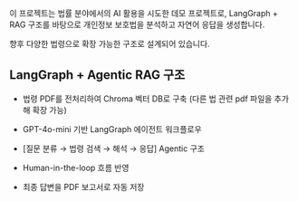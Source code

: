 이 프로젝트는 법률 분야에서의 AI 활용을 시도한 데모 프로젝트로, LangGraph + RAG 구조를 바탕으로 개인정보 보호법을 분석하고 자연어 응답을 생성합니다.

향후 다양한 법령으로 확장 가능한 구조로 설계되어 있습니다.



## LangGraph + Agentic RAG 구조

- 법령 PDF를 전처리하여 Chroma 벡터 DB로 구축 (다른 법 관련 pdf 파일을 추가해 확장 가능)
  
- GPT-4o-mini 기반 LangGraph 에이전트 워크플로우

- [질문 분류 → 법령 검색 → 해석 → 응답] Agentic 구조
  
- Human-in-the-loop 흐름 반영
  
- 최종 답변을 PDF 보고서로 자동 저장

